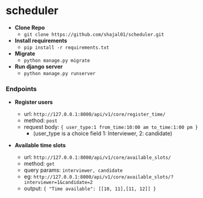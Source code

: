 # scheduler


* **Clone Repo**
  * `git clone https://github.com/shajal01/scheduler.git`
* **Install requirements**
  * `pip install -r requirements.txt`
* **Migrate**
  * `python manage.py migrate`
* **Run django server**
  * `python manage.py runserver`


### Endpoints

* **Register users**

  * url: `http://127.0.0.1:8000/api/v1/core/register_time/`
  * method: `post`
  * request body: `{ user_type:1 from_time:10:00 am to_time:1:00 pm }`
    * (user_type is a choice field 1: Interviewer, 2: candidate)
* **Available time slots**

  * url: `http://127.0.0.1:8000/api/v1/core/available_slots/`
  * method: `get`
  * query params: `interviewer, candidate`
  * eg: `http://127.0.0.1:8000/api/v1/core/available_slots/?interviewer=1&candidate=2`
  * output: `{ "Time available": [[10, 11],[11, 12]] }`
